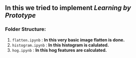 ## **In this we tried to implement **_Learning by Prototype_****

### **Folder Structure:**

1. <code>flatten.ipynb</code> : **In this very basic image flatten is done.**
2. <code>histogram.ipynb</code> : **In this histogram is calulated.**
3. <code>hog.ipynb</code> : **In this hog features are calculated.**

